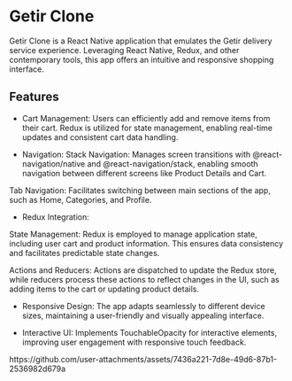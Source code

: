 <h1>Getir Clone</h1>

<p>Getir Clone is a React Native application that emulates the Getir delivery service experience. Leveraging React Native, Redux, and other contemporary tools, this app offers an intuitive and responsive shopping interface.</p>

<h2>Features</h2>

<list>

- Cart Management: Users can efficiently add and remove items from their cart. Redux is utilized for state management, enabling real-time updates and consistent cart data handling.

- Navigation:
  Stack Navigation: Manages screen transitions with @react-navigation/native and @react-navigation/stack, enabling smooth navigation between different screens like Product Details and Cart.

Tab Navigation: Facilitates switching between main sections of the app, such as Home, Categories, and Profile.

- Redux Integration:

State Management: Redux is employed to manage application state, including user cart and product information. This ensures data consistency and facilitates predictable state changes.

Actions and Reducers: Actions are dispatched to update the Redux store, while reducers process these actions to reflect changes in the UI, such as adding items to the cart or updating product details.

- Responsive Design: The app adapts seamlessly to different device sizes, maintaining a user-friendly and visually appealing interface.

- Interactive UI: Implements TouchableOpacity for interactive elements, improving user engagement with responsive touch feedback.

</list>
<h2Preview:></h2Preview:>
https://github.com/user-attachments/assets/7436a221-7d8e-49d6-87b1-2536982d679a



